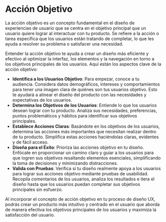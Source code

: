 # Acción Objetivo

La acción objetivo es un concepto fundamental en el diseño de experiencias de usuario que se centra en el objetivo principal que un usuario quiere lograr al interactuar con tu producto. Se refiere a la acción o tarea específica que los usuarios están tratando de completar, lo que les ayuda a resolver su problema o satisfacer una necesidad.

Entender la acción objetivo te ayuda a crear un diseño más eficiente y efectivo al optimizar la interfaz, los elementos y la navegación en torno a los objetivos principales de los usuarios. Aquí están los aspectos clave de la acción objetivo:

- **Identifica a los Usuarios Objetivo**: Para empezar, conoce a tu audiencia. Considera datos demográficos, intereses y comportamientos para tener una imagen clara de quiénes son tus usuarios objetivo. Esto te ayudará a alinear el diseño del producto con las necesidades y expectativas de los usuarios.
- **Determina los Objetivos de los Usuarios**: Entiende lo que los usuarios desean lograr con tu producto. Analiza sus necesidades, preferencias, puntos problemáticos y hábitos para identificar sus objetivos principales.
- **Establece Acciones Claras**: Basándote en los objetivos de los usuarios, determina las acciones más importantes que necesitan realizar dentro de tu producto. Simplifica estas acciones haciéndolas claras, evidentes y de fácil acceso.
- **Diseña para el Éxito**: Prioriza las acciones objetivo en tu diseño. Enfócate en proporcionar un camino claro y guiar a los usuarios para que logren sus objetivos resaltando elementos esenciales, simplificando la toma de decisiones y minimizando distracciones.
- **Valida con Pruebas**: Verifica si tu diseño realmente apoya a los usuarios para lograr sus acciones objetivo mediante pruebas de usabilidad. Recopila comentarios de los usuarios, analiza los resultados e itera el diseño hasta que los usuarios puedan completar sus objetivos principales sin esfuerzo.

Al incorporar el concepto de acción objetivo en tu proceso de diseño UX, podrás crear un producto más intuitivo y centrado en el usuario que aborda de manera efectiva los objetivos principales de los usuarios y maximiza la satisfacción del usuario.
